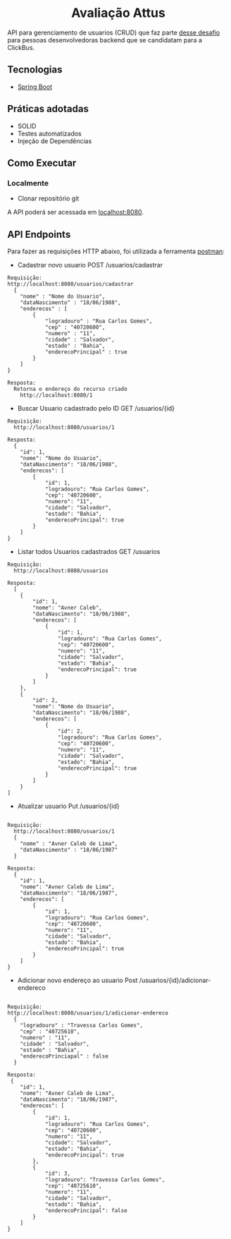 <h1 align="center">
  Avaliação Attus
</h1>

API para gerenciamento de usuarios (CRUD) que faz parte [desse desafio](https://github.com/RocketBus/quero-ser-clickbus/tree/master/testes/backend-developer) para pessoas desenvolvedoras backend que se candidatam para a ClickBus.

## Tecnologias
 
- [Spring Boot](https://spring.io/projects/spring-boot)

## Práticas adotadas

- SOLID
- Testes automatizados
- Injeção de Dependências

## Como Executar

### Localmente
- Clonar repositório git

A API poderá ser acessada em [localhost:8080](http://localhost:8080).

## API Endpoints

Para fazer as requisições HTTP abaixo, foi utilizada a ferramenta [postman](https://www.postman.com/):

- Cadastrar novo usuario POST /usuarios/cadastrar
```
Requisição:
http://localhost:8080/usuarios/cadastrar
  {
    "nome" : "Nome do Usuario",
    "dataNascimento" : "18/06/1988",
    "enderecos" : [
        {
            "logradouro" : "Rua Carlos Gomes",
            "cep" : "40720600",
            "numero" : "11",
            "cidade" : "Salvador",
            "estado" : "Bahia",
            "enderecoPrincipal" : true    
        }  
    ]
}

Resposta:
  Retorna o endereço do recurso criado
    http://localhost:8080/1  

```

- Buscar Usuario cadastrado pelo ID GET /usuarios/{id}
```
Requisição:
  http://localhost:8080/usuarios/1

Resposta:
  {
    "id": 1,
    "nome": "Nome do Usuario",
    "dataNascimento": "18/06/1988",
    "enderecos": [
        {
            "id": 1,
            "logradouro": "Rua Carlos Gomes",
            "cep": "40720600",
            "numero": "11",
            "cidade": "Salvador",
            "estado": "Bahia",
            "enderecoPrincipal": true
        }
    ]
}  

```

- Listar todos Usuarios cadastrados GET /usuarios
```
Requisição:
  http://localhost:8080/usuarios

Resposta:
  [
    {
        "id": 1,
        "nome": "Avner Caleb",
        "dataNascimento": "18/06/1988",
        "enderecos": [
            {
                "id": 1,
                "logradouro": "Rua Carlos Gomes",
                "cep": "40720600",
                "numero": "11",
                "cidade": "Salvador",
                "estado": "Bahia",
                "enderecoPrincipal": true
            }
        ]
    },
    {
        "id": 2,
        "nome": "Nome do Usuario",
        "dataNascimento": "18/06/1988",
        "enderecos": [
            {
                "id": 2,
                "logradouro": "Rua Carlos Gomes",
                "cep": "40720600",
                "numero": "11",
                "cidade": "Salvador",
                "estado": "Bahia",
                "enderecoPrincipal": true
            }
        ]
    }
]    

```

- Atualizar usuario Put /usuarios/{id}
```

Requisição:
  http://localhost:8080/usuarios/1
  {
    "nome" : "Avner Caleb de Lima",
    "dataNascimento" : "18/06/1987"
  }

Resposta:
  {
    "id": 1,
    "nome": "Avner Caleb de Lima",
    "dataNascimento": "18/06/1987",
    "enderecos": [
        {
            "id": 1,
            "logradouro": "Rua Carlos Gomes",
            "cep": "40720600",
            "numero": "11",
            "cidade": "Salvador",
            "estado": "Bahia",
            "enderecoPrincipal": true
        }
    ]
}
```

- Adicionar novo endereço ao usuario Post /usuarios/{id}/adicionar-endereco
```

Requisição:
http://localhost:8080/usuarios/1/adicionar-endereco
  {
    "logradouro" : "Travessa Carlos Gomes",
    "cep" : "40725610",
    "numero" : "11",
    "cidade" : "Salvador",
    "estado" : "Bahia",
    "enderecoPrinciapal" : false
  }
  
Resposta:
 {
    "id": 1,
    "nome": "Avner Caleb de Lima",
    "dataNascimento": "18/06/1987",
    "enderecos": [
        {
            "id": 1,
            "logradouro": "Rua Carlos Gomes",
            "cep": "40720600",
            "numero": "11",
            "cidade": "Salvador",
            "estado": "Bahia",
            "enderecoPrincipal": true
        },
        {
            "id": 3,
            "logradouro": "Travessa Carlos Gomes",
            "cep": "40725610",
            "numero": "11",
            "cidade": "Salvador",
            "estado": "Bahia",
            "enderecoPrincipal": false
        }
    ]
}
```
